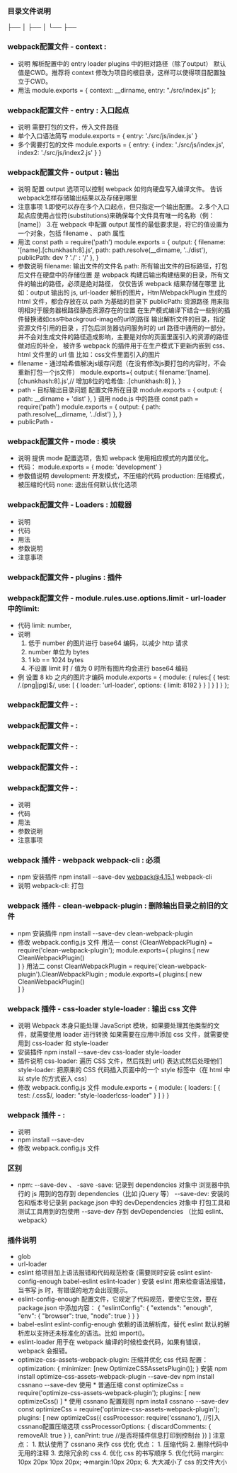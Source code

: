 
### 目录文件说明
  ├──
  │   ├── 
  │   └── 
  ├── 

### webpack配置文件 - context : 
  * 说明
      解析配置中的 entry loader plugins 中的相对路径（除了output）
      默认值是CWD。推荐将 context 修改为项目的根目录，这样可以使得项目配置独立于CWD。
  * 用法
      module.exports = {
        context: __dirname,
        entry: "./src/index.js"
      };

### webpack配置文件 - entry : 入口起点 
  * 说明
      需要打包的文件，传入文件路径
  * 单个入口语法简写
      module.exports = {
        entry: './src/js/index.js'
      }
  * 多个需要打包的文件
      module.exports = {
        entry: {
          index: './src/js/index.js',
          index2: './src/js/index2.js' 
        }
      }
  
### webpack配置文件 - output : 输出
  * 说明
      配置 output 选项可以控制 webpack 如何向硬盘写入编译文件。
      告诉webpack怎样存储输出结果以及存储到哪里
  * 注意事项
      1.即使可以存在多个入口起点，但只指定一个输出配置。
      2.多个入口起点应使用占位符(substitutions)来确保每个文件具有唯一的名称（例： [name]）
      3.在 webpack 中配置 output 属性的最低要求是，将它的值设置为一个对象，包括 filename 、 path 属性
  * 用法
      const path = require('path')
      module.exports = {
        output: {
          filename: '[name].[chunkhash:8].js',
          path: path.resolve(__dirname, '../dist'),
          publicPath: dev ? './' : '/'
        },
      }
  * 参数说明
      filename: 输出文件的文件名
      path: 所有输出文件的目标路径，打包后文件在硬盘中的存储位置
            是 webpack 构建后输出构建结果的目录，所有文件的输出的路径，必须是绝对路径，
            仅仅告诉 webpack 结果存储在哪里
            比如：output 输出的 js, url-loader 解析的图片，HtmlWebpackPlugin 生成的 html 文件，都会存放在以 path 为基础的目录下
      publicPath: 资源路径 用来指明相对于服务器根路径静态资源存在的位置
                  在生产模式编译下结合一些别的插件替换诸如css中backgroud-image的url的路径
                  输出解析文件的目录，指定资源文件引用的目录 ，打包后浏览器访问服务时的 url 路径中通用的一部分。
                  并不会对生成文件的路径造成影响，主要是对你的页面里面引入的资源的路径做对应的补全，
                  被许多 webpack 的插件用于在生产模式下更新内嵌到 css、html 文件里的 url 值
                  比如：css文件里面引入的图片
  * filename - 通过哈希值解决js缓存问题（在没有修改js要打包的内容时，不会重新打包一个js文件）
      module.exports={
          output:{
              filename:'[name].[chunkhash:8].js',// 增加8位的哈希值: .[chunkhash:8]
          },
      }
  * path - 目标输出目录问题
      配置文件所在目录
          module.exports = {
            output: {
              path: __dirname + 'dist'
            },
          }
      调用 node.js 中的路径
          const path = require('path')
          module.exports = {
            output: {
              path: path.resolve(__dirname, '../dist')
            },
          }
  * publicPath - 

### webpack配置文件 - mode : 模块
  * 说明
      提供 mode 配置选项，告知 webpack 使用相应模式的内置优化。
  * 代码：
      module.exports = {
        mode: 'development'
      }
  * 参数值说明
      development: 开发模式，不压缩的代码
      production: 压缩模式，被压缩的代码
      none: 退出任何默认优化选项

### webpack配置文件 - Loaders : 加载器
  * 说明
  * 代码
  * 用法
  * 参数说明
  * 注意事项

### webpack配置文件 - plugins : 插件

### webpack配置文件 - module.rules.use.options.limit - url-loader中的limit: 
  * 代码 
      limit: number, 
  * 说明
      1. 低于 number 的图片进行 base64 编码，以减少 http 请求 
      2. number 单位为 bytes
      3. 1 kb == 1024 bytes
      4. 不设置 limit 时 / 值为 0 时所有图片均会进行 base64 编码
  * 例
      设置 8 kb 之内的图片才编码
      module.exports = {
        module: {
          rules:[
            {
              test: /\.(png|jpg)$/,
              use: [
                {
                  loader: 'url-loader',
                  options: {
                    limit: 8192
                  }
                }
              ]
            }
          ]
        }
      };

### webpack配置文件 - : 
### webpack配置文件 - : 
### webpack配置文件 - : 
### webpack配置文件 - : 
### webpack配置文件 - : 
  * 说明
  * 代码
  * 用法
  * 参数说明
  * 注意事项

### webpack 插件 - webpack webpack-cli : 必须
  * npm 安装插件
      npm install --save-dev webpack@4.15.1 webpack-cli
  * 说明
      webpack-cli: 打包

### webpack 插件 - clean-webpack-plugin : 删除输出目录之前旧的文件
  * npm 安装插件
      npm install --save-dev clean-webpack-plugin
  * 修改 webpack.config.js 文件
      用法一
          const {CleanWebpackPlugin} = require('clean-webpack-plugin');
          module.exports={
              plugins:[
                  new CleanWebpackPlugin()        
              ]
          }
      用法二
          const CleanWebpackPlugin = require('clean-webpack-plugin').CleanWebpackPlugin ;
          module.exports={
              plugins:[
                  new CleanWebpackPlugin()        
              ]
          }

### webpack 插件 - css-loader style-loader : 输出 css 文件
  * 说明
      Webpack 本身只能处理 JavaScript 模块，如果要处理其他类型的文件，就需要使用 loader 进行转换
      如果需要在应用中添加 css 文件，就需要使用到 css-loader 和 style-loader
  * 安装插件
      npm install --save-dev css-loader style-loader
  * 插件说明
      css-loader: 遍历 CSS 文件，然后找到 url() 表达式然后处理他们
      style-loader: 把原来的 CSS 代码插入页面中的一个 style 标签中（在 html 中以 style 的方式嵌入 css）
  * 修改 webpack.config.js 文件
      module.exports = {
        module: {
            loaders: [
                { test: /\.css$/, loader: "style-loader!css-loader" }
            ]
        }
      }


### webpack 插件 -  : 
  * 说明
  * npm install --save-dev 
  * 修改 webpack.config.js 文件
          

### 区别
  * npm: --save-dev 、 -save
    -save: 记录到 dependencies 对象中
            浏览器中执行的 js 用到的包存到 dependencies（比如 jQuery 等）
    --save-dev: 安装的包和版本号记录到 package.json 中的 devDependencies 对象中
           打包工具和测试工具用到的包使用 --save-dev 存到 devDependencies （比如 eslint、webpack）    
    
### 插件说明
  * glob
  * url-loader
  * eslint
        给项目加上语法报错和代码规范检查 (需要同时安装 eslint eslint-config-enough babel-eslint eslint-loader )
        安装 eslint 用来检查语法报错，当书写 js 时，有错误的地方会出现提示。
  * eslint-config-enough
        配置文件，它规定了代码规范，要使它生效，要在 package.json 中添加内容：
        {
          "eslintConfig": {
            "extends": "enough",
            "env": {
              "browser": true,
              "node": true
            }
          }
        }
  * babel-eslint
        eslint-config-enough 依赖的语法解析库，替代 eslint 默认的解析库以支持还未标准化的语法。比如 import()。
  * eslint-loader
        用于在 webpack 编译的时候检查代码，如果有错误，webpack 会报错。
  * optimize-css-assets-webpack-plugin: 压缩并优化 css 代码
      配置： 
        optimization: {
          minimizer: [new OptimizeCSSAssetsPlugin()];
        }
      安装
        npm install optimize-css-assets-webpack-plugin --save-dev
        npm install cssnano --save-dev
      使用
        * 普通压缩
            const optimizeCss = require('optimize-css-assets-webpack-plugin');
            plugins: [
                new optimizeCss()
            ]
        * 使用 cssnano 配置规则
            npm install cssnano --save-dev
            const optimizeCss = require('optimize-css-assets-webpack-plugin');
            plugins: [
                new optimizeCss({
                        cssProcessor: require('cssnano'), //引入cssnano配置压缩选项
                        cssProcessorOptions: { 
                          discardComments: { removeAll: true } 
                        },
                        canPrint: true //是否将插件信息打印到控制台
                    })
            ]
      注意点：
        1. 默认使用了 cssnano 来作 css 优化
      优点：
        1. 压缩代码
        2. 删除代码中无用的注释
        3. 去除冗余的 css
        4. 优化 css 的书写顺序
        5. 优化代码 margin: 10px 20px 10px 20px; =>margin:10px 20px;
        6. 大大减小了 css 的文件大小
      

  
